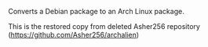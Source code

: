 Converts a Debian package to an Arch Linux package.

This is the restored copy from deleted Asher256 repository
(https://github.com/Asher256/archalien)

